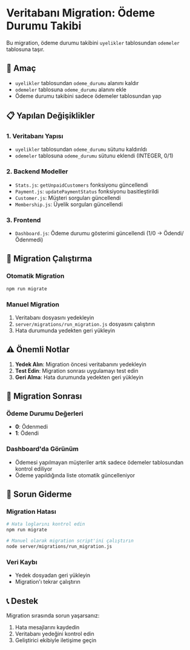 # Veritabanı Migration: Ödeme Durumu Takibi

Bu migration, ödeme durumu takibini `uyelikler` tablosundan `odemeler` tablosuna taşır.

## 🎯 Amaç

- `uyelikler` tablosundan `odeme_durumu` alanını kaldır
- `odemeler` tablosuna `odeme_durumu` alanını ekle
- Ödeme durumu takibini sadece ödemeler tablosundan yap

## 📋 Yapılan Değişiklikler

### 1. Veritabanı Yapısı
- `uyelikler` tablosundan `odeme_durumu` sütunu kaldırıldı
- `odemeler` tablosuna `odeme_durumu` sütunu eklendi (INTEGER, 0/1)

### 2. Backend Modeller
- `Stats.js`: `getUnpaidCustomers` fonksiyonu güncellendi
- `Payment.js`: `updatePaymentStatus` fonksiyonu basitleştirildi
- `Customer.js`: Müşteri sorguları güncellendi
- `Membership.js`: Üyelik sorguları güncellendi

### 3. Frontend
- `Dashboard.js`: Ödeme durumu gösterimi güncellendi (1/0 → Ödendi/Ödenmedi)

## 🚀 Migration Çalıştırma

### Otomatik Migration
```bash
npm run migrate
```

### Manuel Migration
1. Veritabanı dosyasını yedekleyin
2. `server/migrations/run_migration.js` dosyasını çalıştırın
3. Hata durumunda yedekten geri yükleyin

## ⚠️ Önemli Notlar

1. **Yedek Alın**: Migration öncesi veritabanını yedekleyin
2. **Test Edin**: Migration sonrası uygulamayı test edin
3. **Geri Alma**: Hata durumunda yedekten geri yükleyin

## 🔄 Migration Sonrası

### Ödeme Durumu Değerleri
- **0**: Ödenmedi
- **1**: Ödendi

### Dashboard'da Görünüm
- Ödemesi yapılmayan müşteriler artık sadece ödemeler tablosundan kontrol ediliyor
- Ödeme yapıldığında liste otomatik güncelleniyor

## 🐛 Sorun Giderme

### Migration Hatası
```bash
# Hata loglarını kontrol edin
npm run migrate

# Manuel olarak migration script'ini çalıştırın
node server/migrations/run_migration.js
```

### Veri Kaybı
- Yedek dosyadan geri yükleyin
- Migration'ı tekrar çalıştırın

## 📞 Destek

Migration sırasında sorun yaşarsanız:
1. Hata mesajlarını kaydedin
2. Veritabanı yedeğini kontrol edin
3. Geliştirici ekibiyle iletişime geçin 